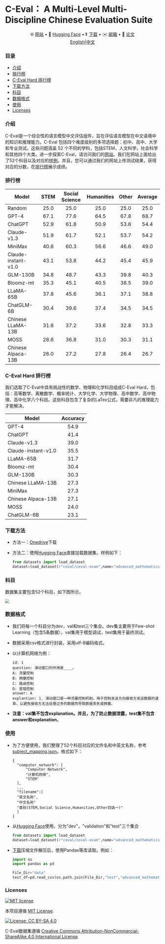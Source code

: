 # C-Eval： A Multi-Level Multi-Discipline Chinese Evaluation Suite

<p align="center">
   🌐 <a href="https://cevalbenchmark.com/" target="_blank">网站</a> • 🤗 <a href="https://huggingface.co/datasets/ceval/ceval-exam" target="_blank">Hugging Face</a> • ⏬ <a href="https://onedrive.live.com/download?cid=19737A21B01C55D4&resid=19737A21B01C55D4!983&authkey=AGch_tVH959ZJiw" target="_blank">下载</a> •  ✉️ <a href="mailto:ceval.benchmark@gmail.com">邮箱</a> • 📃 <a href="https://google.com"" target="_blank">论文</a> <br> <a href="https://github.com/SJTU-LIT/ceval/blob/main/README_en.md">English|<a href="https://github.com/SJTU-LIT/ceval/blob/main/README.md">中文</a>
</p>

### 目录

* [介绍](#介绍)
* [排行榜](#排行榜)
* [C-Eval Hard 排行榜](c-eval-hard-排行榜)
* [下载方法](#下载方法)
* [科目](#科目)
* [数据格式](#数据格式)
* [使用](#使用)
* [Licenses](#licenses)



### 介绍

C-Eval是一个综合性的语言模型中文评估组件，旨在评估语言模型在中文语境中的知识和推理能力。C-Eval 包括四个难度级别的多项选择题：初中、高中、大学和专业测试。这些问题涵盖 52 个不同的学科，包括STEM，人文科学，社会科学和其他四个大类。进一步探索C-Eval，请访问我们的[网站](https://cevalbenchmark.com/)。我们在网站上面给出了52个科目以及对应的[样例](https://cevalbenchmark.com/static/explore.html)。并且，您可以通过我们的网站上传测试结果，获得对应的分数，在[排行榜](https://cevalbenchmark.com/static/leaderboard.html)展示成绩。



### 排行榜



| Model               | STEM | Social Science | Humanities | Other | Average |
| ------------------- | :--: | :------------: | :--------: | :---: | :-----: |
| Random              | 25.0 |      25.0      |    25.0    | 25.0  |  25.0   |
| GPT-4               | 67.1 |      77.6      |    64.5    | 67.8  |  68.7   |
| ChatGPT             | 52.9 |      61.8      |    50.9    | 53.6  |  54.4   |
| Claude-v1.3         | 51.9 |      61.7      |    52.1    | 53.7  |  54.2   |
| MiniMax             | 40.6 |      60.3      |    56.6    | 46.6  |  49.0   |
| Claude-instant-v1.0 | 43.1 |      53.8      |    44.2    | 45.4  |  45.9   |
| GLM-130B            | 34.8 |      48.7      |    43.3    | 39.8  |  40.3   |
| Bloomz-mt           | 35.3 |      45.1      |    40.5    | 38.5  |  39.0   |
| LLaMA-65B           | 37.8 |      45.6      |    36.1    | 37.1  |  38.8   |
| ChatGLM-6B          | 30.4 |      39.6      |    37.4    | 34.5  |  34.5   |
| Chinese LLaMA-13B   | 31.6 |      37.2      |    33.6    | 32.8  |  33.3   |
| MOSS                | 28.6 |      36.8      |    31.0    | 30.3  |  31.1   |
| Chinese Alpaca-13B  | 26.0 |      27.2      |    27.8    | 26.4  |  26.7   |



### C-Eval Hard 排行榜

我们选取了C-Eval中具有挑战性的数学、物理和化学科目组成C-Eval Hard，包括：高等数学、离散数学、概率统计、大学化学、大学物理、高中数学、高中物理、高中化学八个科目。这些科目包含了复杂的LaTex公式，需要非凡的推理能力才能解决。

| Model               | Accuracy |
| ------------------- | :------: |
| GPT-4               |   54.9   |
| ChatGPT             |   41.4   |
| Claude-v1.3         |   39.0   |
| Claude-instant-v1.0 |   35.5   |
| LLaMA-65B           |   31.7   |
| Bloomz-mt           |   30.4   |
| GLM-130B            |   30.3   |
| Chinese LLaMA-13B   |   27.3   |
| MiniMax             |   27.3   |
| Chinese Alpaca-13B  |   27.1   |
| MOSS                |   24.0   |
| ChatGLM-6B          |   23.1   |



### 下载方法

* 方法一：[Onedrive](https://onedrive.live.com/download?cid=19737A21B01C55D4&resid=19737A21B01C55D4!983&authkey=AGch_tVH959ZJiw)下载

* 方法二：使用[Hugging Face](https://huggingface.co/datasets/ceval/ceval-exam)直接加载数据集，样例如下：

  ```python
  from datasets import load_dataset
  dataset=load_dataset(r"ceval/ceval-exam",name="advanced_mathematics")
  ```



### 科目

数据集主要包含52个科目，如下图所示。

<img src="https://cevalbenchmark.com/static/img/overview.png" style="zoom: 80%;" >



### 数据格式

* 我们将每一个科目分为dev，val和test三个集合。dev集主要用于Few-shot Learning（包含5条数据），val集用于模型调试，test集用于最终测试。

* 数据采用csv格式进行封装，采用utf-8编码格式。

* 以计算机网络为例：

  ```
  id: 1
  question: 滑动窗口的作用是____。
  A: 流量控制
  B: 拥塞控制
  C: 路由控制
  D: 差错控制
  answer: A
  explantion: 1. 滑动窗口是一种流量控制机制，用于控制发送方向接收方发送数据的速率，以避免接收方无法处理过多的数据而导致数据丢失或拥塞。
  ```

* **注意：val集不包含explanation。并且，为了防止数据泄露，test集不包含answer和explanation**。



### 使用

* 为了方便使用，我们整理了52个科目对应的文件名和中英文名称，参考[subject_mapping.json](https://github.com/SJTU-LIT/ceval/blob/main/subject_mapping.json)。格式如下：

  ```
  {
  	"computer_network": [
  		"Computer Network",
  		"计算机网络",
  		"STEM"
  	],
  	...
  	"filename":[
  	"英文名称",
  	"中文名称"
  	"类别(STEM,Social Science,Humanities,Other四选一)"
  	]
  }
  ```

* 从[Hugging Face](https://huggingface.co/datasets/ceval/ceval-exam)使用，分为"dev"，"validation"和"test"三个集合

  ```python
  from datasets import load_dataset
  dataset=load_dataset(r"ceval/ceval-exam",name="advanced_mathematics")
  ```
  
* [下载](https://onedrive.live.com/download?cid=19737A21B01C55D4&resid=19737A21B01C55D4!983&authkey=AGch_tVH959ZJiw)压缩文件解压后，使用Pandas等库读取。例如：

  ```python
  import os
  import pandas as pd
  
  File_Dir="data"
  test_df=pd.read_csv(os.path.join(File_Dir,"test","advanced_mathematics_test.csv"))
  ```
  



### Licenses

[![MIT license](https://img.shields.io/badge/License-MIT-blue.svg)](https://lbesson.mit-license.org/)

本项目遵循 [MIT License](http://creativecommons.org/licenses/by-nc-sa/4.0/).

[![License: CC BY-SA 4.0](https://camo.githubusercontent.com/bdc6a3b8963aa99ff57dfd6e1e4b937bd2e752bcb1f1936f90368e5c3a38f670/68747470733a2f2f696d672e736869656c64732e696f2f62616467652f4c6963656e73652d434325323042592d2d5341253230342e302d6c69676874677265792e737667)](https://creativecommons.org/licenses/by-sa/4.0/)

C-Eval数据集遵循 [Creative Commons Attribution-NonCommercial-ShareAlike 4.0 International License](http://creativecommons.org/licenses/by-nc-sa/4.0/).
